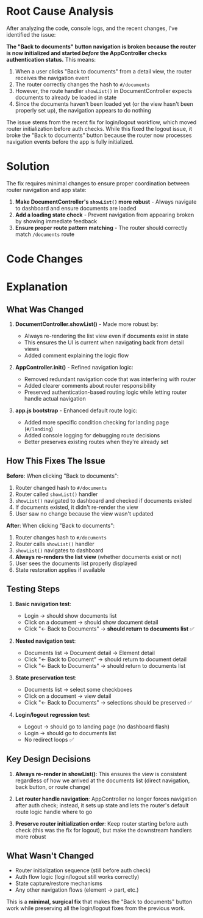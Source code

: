 # Root Cause Analysis

After analyzing the code, console logs, and the recent changes, I've identified the issue:

**The "Back to documents" button navigation is broken because the router is now initialized and started *before* the AppController checks authentication status.** This means:

1. When a user clicks "Back to documents" from a detail view, the router receives the navigation event
2. The router correctly changes the hash to `#/documents`
3. However, the route handler `showList()` in DocumentController expects documents to already be loaded in state
4. Since the documents haven't been loaded yet (or the view hasn't been properly set up), the navigation appears to do nothing

The issue stems from the recent fix for login/logout workflow, which moved router initialization before auth checks. While this fixed the logout issue, it broke the "Back to documents" button because the router now processes navigation events before the app is fully initialized.

# Solution

The fix requires minimal changes to ensure proper coordination between router navigation and app state:

1. **Make DocumentController's `showList()` more robust** - Always navigate to dashboard and ensure documents are loaded
2. **Add a loading state check** - Prevent navigation from appearing broken by showing immediate feedback
3. **Ensure proper route pattern matching** - The router should correctly match `/documents` route

# Code Changes




# Explanation

## What Was Changed

1. **DocumentController.showList()** - Made more robust by:
   - Always re-rendering the list view even if documents exist in state
   - This ensures the UI is current when navigating back from detail views
   - Added comment explaining the logic flow

2. **AppController.init()** - Refined navigation logic:
   - Removed redundant navigation code that was interfering with router
   - Added clearer comments about router responsibility
   - Preserved authentication-based routing logic while letting router handle actual navigation

3. **app.js bootstrap** - Enhanced default route logic:
   - Added more specific condition checking for landing page (`#/landing`)
   - Added console logging for debugging route decisions
   - Better preserves existing routes when they're already set

## How This Fixes The Issue

**Before**: When clicking "Back to documents":
1. Router changed hash to `#/documents`
2. Router called `showList()` handler
3. `showList()` navigated to dashboard and checked if documents existed
4. If documents existed, it didn't re-render the view
5. User saw no change because the view wasn't updated

**After**: When clicking "Back to documents":
1. Router changes hash to `#/documents`
2. Router calls `showList()` handler
3. `showList()` navigates to dashboard
4. **Always re-renders the list view** (whether documents exist or not)
5. User sees the documents list properly displayed
6. State restoration applies if available

## Testing Steps

1. **Basic navigation test**:
   - Login → should show documents list
   - Click on a document → should show document detail
   - Click "← Back to Documents" → **should return to documents list** ✅

2. **Nested navigation test**:
   - Documents list → Document detail → Element detail
   - Click "← Back to Document" → should return to document detail
   - Click "← Back to Documents" → should return to documents list

3. **State preservation test**:
   - Documents list → select some checkboxes
   - Click on a document → view detail
   - Click "← Back to Documents" → selections should be preserved ✅

4. **Login/logout regression test**:
   - Logout → should go to landing page (no dashboard flash)
   - Login → should go to documents list
   - No redirect loops ✅

## Key Design Decisions

1. **Always re-render in showList()**: This ensures the view is consistent regardless of how we arrived at the documents list (direct navigation, back button, or route change)

2. **Let router handle navigation**: AppController no longer forces navigation after auth check; instead, it sets up state and lets the router's default route logic handle where to go

3. **Preserve router initialization order**: Keep router starting before auth check (this was the fix for logout), but make the downstream handlers more robust

## What Wasn't Changed

- Router initialization sequence (still before auth check)
- Auth flow logic (login/logout still works correctly)
- State capture/restore mechanisms
- Any other navigation flows (element → part, etc.)

This is a **minimal, surgical fix** that makes the "Back to documents" button work while preserving all the login/logout fixes from the previous work.
